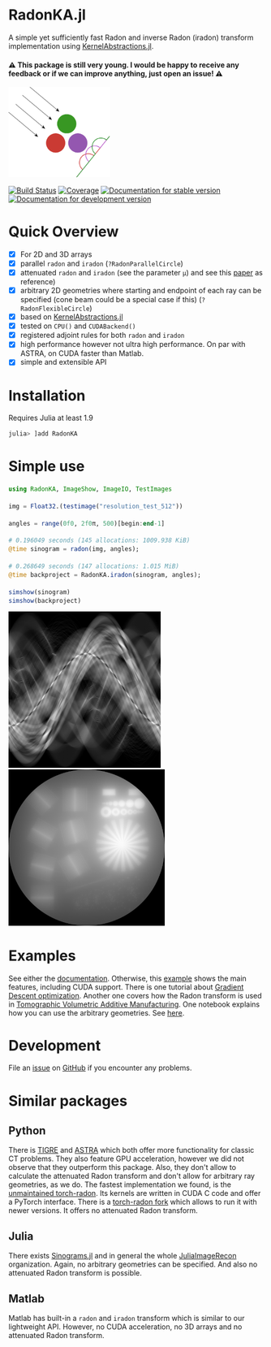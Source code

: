 # RadonKA.jl
A simple yet sufficiently fast Radon and inverse Radon (iradon) transform implementation using [KernelAbstractions.jl](https://github.com/JuliaGPU/KernelAbstractions.jl).

#### ⚠️ This package is still very young. I would be happy to receive any feedback or if we can improve anything, just open an issue! ⚠️

<a  href="docs/src/assets/RadonKA_logo.png"><img src="docs/src/assets/RadonKA_logo.png"  width="200"></a>

[![Build Status](https://github.com/roflmaostc/RadonKA.jl/actions/workflows/CI.yml/badge.svg?branch=main)](https://github.com/roflmaostc/RadonKA.jl/actions/workflows/CI.yml?query=branch%3Amain)
[![Coverage](https://codecov.io/gh/roflmaostc/RadonKA.jl/branch/main/graph/badge.svg)](https://codecov.io/gh/roflmaostc/RadonKA.jl) [![Documentation for stable version](https://img.shields.io/badge/docs-stable-blue.svg)](https://roflmaostc.github.io/RadonKA.jl/stable) [![Documentation for development version](https://img.shields.io/badge/docs-main-blue.svg)](https://roflmaostc.github.io/RadonKA.jl/dev)


# Quick Overview
* [x] For 2D and 3D arrays 
* [x] parallel `radon` and `iradon` (`?RadonParallelCircle`)
* [x] attenuated `radon` and `iradon` (see the parameter `μ`) and see this [paper](https://iopscience.iop.org/article/10.1088/0266-5611/17/1/309/meta) as reference)
* [x] arbitrary 2D geometries where starting and endpoint of each ray can be specified (cone beam could be a special case if this) (`?RadonFlexibleCircle`)
* [x] based on [KernelAbstractions.jl](https://github.com/JuliaGPU/KernelAbstractions.jl)
* [x] tested on `CPU()` and `CUDABackend()`
* [x] registered adjoint rules for both `radon` and `iradon`
* [x] high performance however not ultra high performance. On par with ASTRA, on CUDA faster than Matlab.
* [x] simple and extensible API

# Installation
Requires Julia at least 1.9
```julia
julia> ]add RadonKA
```

# Simple use
```julia
using RadonKA, ImageShow, ImageIO, TestImages

img = Float32.(testimage("resolution_test_512"))

angles = range(0f0, 2f0π, 500)[begin:end-1]

# 0.196049 seconds (145 allocations: 1009.938 KiB)
@time sinogram = radon(img, angles);

# 0.268649 seconds (147 allocations: 1.015 MiB)
@time backproject = RadonKA.iradon(sinogram, angles);

simshow(sinogram)
simshow(backproject)
```
<a  href="docs/src/assets/sinogram.png"><img src="docs/src/assets/sinogram.png"  width="300"></a>
<a  href="docs/src/assets/radonka_iradon.png"><img src="docs/src/assets/radonka_iradon.png"  width="308"></a>

# Examples
See either the [documentation](https://roflmaostc.github.io/RadonKA.jl/dev/tutorial).
Otherwise, this [example](https://github.com/roflmaostc/RadonKA.jl/blob/main/examples/example_radon_iradon.jl) shows the main features, including CUDA support.
There is one tutorial about [Gradient Descent optimization](https://github.com/roflmaostc/RadonKA.jl/blob/main/examples/CT_with_optimizer.jl).
Another one covers how the Radon transform is used in [Tomographic Volumetric Additive Manufacturing](https://github.com/roflmaostc/RadonKA.jl/blob/main/examples/Tomographic_Volumetric_Additive_Manufacturing_with_Refraction.jl).
One notebook explains how you can use the arbitrary geometries. See [here](examples/documentation_different_geometries.jl).

# Development
File an [issue](https://github.com/roflmaostc/RadonKA.jl/issues) on [GitHub](https://github.com/roflmaostc/RadonKA.jl) if you encounter any problems.


# Similar packages

## Python
There is [TIGRE](https://github.com/CERN/TIGRE) and [ASTRA](https://github.com/astra-toolbox/astra-toolbox) which both offer more functionality for classic CT problems.
They also feature GPU acceleration, however we did not observe that they outperform this package. Also, they don't allow to calculate the attenuated Radon transform
and don't allow for arbitrary ray geometries, as we do.
The fastest implementation we found, is the [unmaintained torch-radon](https://github.com/matteo-ronchetti/torch-radon). Its kernels are written in CUDA C code and offer a PyTorch interface.
There is a [torch-radon fork](https://github.com/carterbox/torch-radon) which allows to run it with newer versions. It offers no attenuated Radon transform.


## Julia
There exists [Sinograms.jl](https://github.com/JuliaImageRecon/Sinograms.jl) and in general the whole [JuliaImageRecon](https://github.com/JuliaImageRecon) organization.
Again, no arbitrary geometries can be specified. And also no attenuated Radon transform is possible.

## Matlab
Matlab has built-in a `radon` and `iradon` transform which is similar to our lightweight API. However, no CUDA acceleration, no 3D arrays and no attenuated Radon transform.
